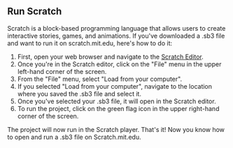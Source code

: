 ## Run Scratch

Scratch is a block-based programming language that allows users to create interactive stories, games, and animations. If you've downloaded a .sb3 file and want to run it on scratch.mit.edu, here's how to do it:

1. First, open your web browser and navigate to the [Scratch Editor](https://scratch.mit.edu/projects/editor/).
3. Once you're in the Scratch editor, click on the "File" menu in the upper left-hand corner of the screen.
4. From the "File" menu, select "Load from your computer".
5. If you selected "Load from your computer", navigate to the location where you saved the .sb3 file and select it.
7. Once you've selected your .sb3 file, it will open in the Scratch editor.
8. To run the project, click on the green flag icon in the upper right-hand corner of the screen.

The project will now run in the Scratch player.
That's it! Now you know how to open and run a .sb3 file on Scratch.mit.edu.